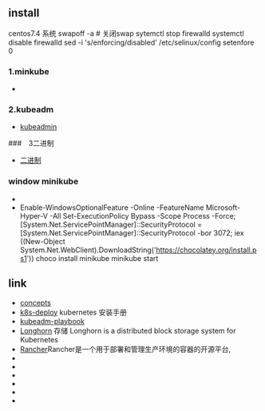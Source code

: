 




## install

centos7.4 系统
swapoff -a  # 关闭swap
sytemctl stop firewalld
systemctl disable firewalld
sed -i 's/enforcing/disabled' /etc/selinux/config
setenfore 0


### 1.minkube
- [](https://kubernetes.io/zh/docs/tasks/tools/install-minikube/)

### 2.kubeadm
- [kubeadmin](kubeadm)


###　3二进制
- [二进制](https://www.cnblogs.com/lonelyxmas/p/10621762.html)



### window minikube
- [](https://minikube.sigs.k8s.io/docs/drivers/hyperv/)
- [](https://minikube.sigs.k8s.io/docs/start/)
Enable-WindowsOptionalFeature -Online -FeatureName Microsoft-Hyper-V -All
Set-ExecutionPolicy Bypass -Scope Process -Force; [System.Net.ServicePointManager]::SecurityProtocol = [System.Net.ServicePointManager]::SecurityProtocol -bor 3072; iex ((New-Object System.Net.WebClient).DownloadString('https://chocolatey.org/install.ps1'))
choco install minikube
minikube start

## link
- [concepts](https://kubernetes.io/zh/docs/concepts/)
- [k8s-deploy](https://github.com/cookcodeblog/k8s-deploy/blob/master/kubeadm_v1.13.0/03_install_kubernetes.sh) kubernetes 安装手册
- [kubeadm-playbook](https://github.com/ReSearchITEng/kubeadm-playbook/tree/master/demo)
- [Longhorn](https://github.com/longhorn/longhorn) 存储 Longhorn is a distributed block storage system for Kubernetes
- [Rancher](https://rancher.com/docs/rancher/v1.6/en/catalog/)Rancher是一个用于部署和管理生产环境的容器的开源平台,
- []()
- []()
- []()
- []()
- []()
- []()
